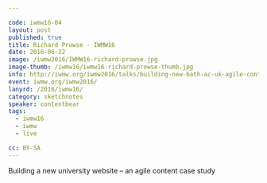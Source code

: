 ```yaml
---

code: iwmw16-04
layout: post
published: true
title: Richard Prowse - IWMW16
date: 2016-06-22
image: /iwmw2016/IWMW16-richard-prowse.jpg
image-thumb: /iwmw16/iwmw16-richard-prowse-thumb.jpg
info: http://iwmw.org/iwmw2016/talks/building-new-bath-ac-uk-agile-content-case-study/
event: iwmw.org/iwmw2016/
lanyrd: /2016/iwmw16/
category: sketchnotes
speaker: contentbear
tags:
  - iwmw16
  - iwmw
  - live

cc: BY-SA
---
```


Building a new university website – an agile content case study
